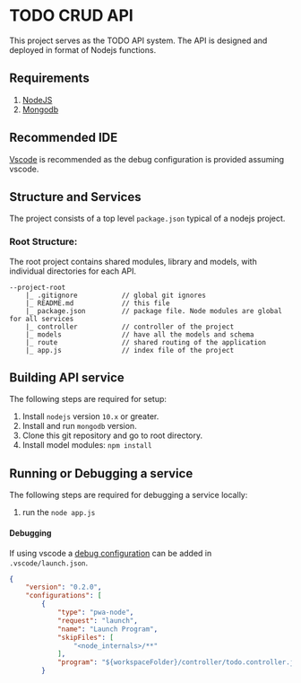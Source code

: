 # TODO CRUD API

This project serves as the TODO API system. The API is designed and deployed in format of Nodejs functions.

## Requirements

1. [NodeJS](https://nodejs.org/en/)
2. [Mongodb](https://www.postgresql.org/)

## Recommended IDE

[Vscode](https://code.visualstudio.com/) is recommended as the debug configuration is provided assuming vscode.

## Structure and Services

The project consists of a top level `package.json` typical of a nodejs project.

### Root Structure:

The root project contains shared modules, library and models, with individual directories for each API.

```
--project-root
    |_ .gitignore           // global git ignores
    |_ README.md            // this file
    |_ package.json         // package file. Node modules are global for all services
    |_ controller           // controller of the project
    |_ models               // have all the models and schema
    |_ route                // shared routing of the application
    |_ app.js               // index file of the project
```

## Building API service

The following steps are required for setup:

1. Install `nodejs` version `10.x` or greater.
2. Install and run `mongodb` version.
3. Clone this git repository and go to root directory.
4. Install model modules: `npm install`

## Running or Debugging a service

The following steps are required for debugging a service locally:

1. run the `node app.js`

#### Debugging

If using vscode a [debug configuration](https://code.visualstudio.com/docs/nodejs/nodejs-debugging)
can be added in `.vscode/launch.json`.

```json
{
    "version": "0.2.0",
    "configurations": [
        {
            "type": "pwa-node",
            "request": "launch",
            "name": "Launch Program",
            "skipFiles": [
                "<node_internals>/**"
            ],
            "program": "${workspaceFolder}/controller/todo.controller.js"
        }
  
```
